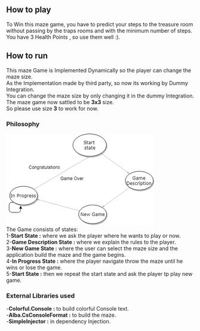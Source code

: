## How to play

To Win this maze game, you have to predict your steps to the treasure room without passing by the traps rooms and with the minimum number of steps. <br>
You have 3 Health Points , so use them well :).
## How to run

This maze Game is Implemented Dynamically so the player can change the maze size.<br>
As the Implementation made by third party, so now its working by Dummy Integration.<br>
You can change the maze size by only changing it in the dummy Integration.<br>
The maze game now sattled to be **3x3** size.<br>
So please use size **3** to work for now.<br>
### Philosophy 
![Maze](https://github.com/SherryRasmy/MazeGame/blob/master/Images/maze.png) <br>
The Game consists of states:<br>
1-**Start State :** where we ask the player where he wants to play or now.<br>
2-**Game Description State :** where we explain the rules to the player.<br>
3-**New Game State :** where the user can select the maze size and the application build the maze and the game begins.<br>
4-**In Progress State :** where the player navigate throw the maze until he wins or lose the game.<br>
5-**Start State :** then we repeat the start state and ask the player tp play new game.<br>

### External Libraries used

-**Colorful.Console :** to build colorful Console text. <br>
-**Alba.CsConsoleFormat :** to build the maze.<br>
-**SimpleInjector :** in dependency Injection.<br>

